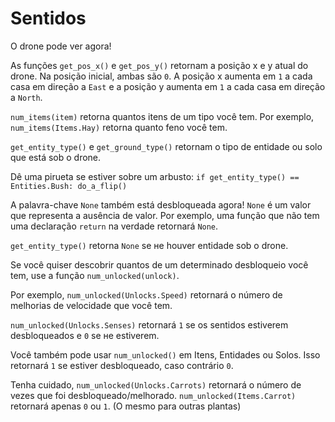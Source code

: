 # Sentidos
O drone pode ver agora! 

As funções `get_pos_x()` e `get_pos_y()` retornam a posição x e y atual do drone. Na posição inicial, ambas são `0`. A posição x aumenta em `1` a cada casa em direção a `East` e a posição y aumenta em `1` a cada casa em direção a `North`.

`num_items(item)` retorna quantos itens de um tipo você tem.
Por exemplo, `num_items(Items.Hay)` retorna quanto feno você tem.

`get_entity_type()` e `get_ground_type()` retornam o tipo de entidade ou solo que está sob o drone.

Dê uma pirueta se estiver sobre um arbusto:
`if get_entity_type() == Entities.Bush:
	do_a_flip()`

A palavra-chave `None` também está desbloqueada agora! `None` é um valor que representa a ausência de valor.
Por exemplo, uma função que não tem uma declaração `return` na verdade retornará `None`.

`get_entity_type()` retorna `None` se не houver entidade sob o drone.


Se você quiser descobrir quantos de um determinado desbloqueio você tem, use a função `num_unlocked(unlock)`.

Por exemplo, `num_unlocked(Unlocks.Speed)` retornará o número de melhorias de velocidade que você tem.

`num_unlocked(Unlocks.Senses)` retornará `1` se os sentidos estiverem desbloqueados e `0` se не estiverem.

Você também pode usar `num_unlocked()` em Itens, Entidades ou Solos. Isso retornará `1` se estiver desbloqueado, caso contrário `0`.

Tenha cuidado, `num_unlocked(Unlocks.Carrots)` retornará o número de vezes que foi desbloqueado/melhorado.
`num_unlocked(Items.Carrot)` retornará apenas `0` ou `1`. (O mesmo para outras plantas)